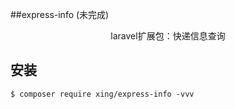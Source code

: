 ##express-info (未完成)

<p align="center">laravel扩展包：快递信息查询</p>


## 安装

```shell
$ composer require xing/express-info -vvv
```
